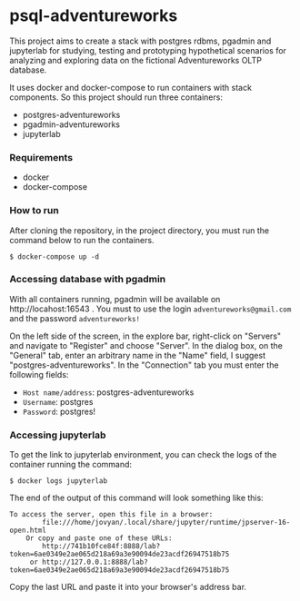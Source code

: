 # psql-adventureworks

This project aims to create a stack with postgres rdbms, pgadmin and jupyterlab for studying, testing and prototyping hypothetical scenarios for analyzing and exploring data on the fictional Adventureworks OLTP database.

It uses docker and docker-compose to run containers with stack components. So this project should run three containers:
- postgres-adventureworks
- pgadmin-adventureworks
- jupyterlab

### Requirements
- docker
- docker-compose

### How to run

After cloning the repository, in the project directory, you must run the command below to run the containers.

```shell
$ docker-compose up -d
```

### Accessing database with pgadmin

With all containers running, pgadmin will be available on http://locahost:16543 . You must to use the login `adventureworks@gmail.com` and the password `adventureworks!`

On the left side of the screen, in the explore bar, right-click on "Servers" and navigate to "Register" and choose "Server". In the dialog box, on the "General" tab, enter an arbitrary name in the "Name" field, I suggest "postgres-adventureworks".
In the "Connection" tab you must enter the following fields:

- `Host name/address`: postgres-adventureworks
- `Username`: postgres
- `Password`: postgres!

### Accessing jupyterlab

To get the link to jupyterlab environment, you can check the logs of the container running the command:
```shell
$ docker logs jupyterlab
```
The end of the output of this command will look something like this:
```text
To access the server, open this file in a browser:
        file:///home/jovyan/.local/share/jupyter/runtime/jpserver-16-open.html
    Or copy and paste one of these URLs:
        http://741b10fce84f:8888/lab?token=6ae0349e2ae065d218a69a3e90094de23acdf26947518b75
     or http://127.0.0.1:8888/lab?token=6ae0349e2ae065d218a69a3e90094de23acdf26947518b75
```
Copy the last URL and paste it into your browser's address bar.